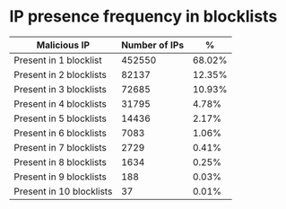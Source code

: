 # IP presence frequency in blocklists
| Malicious IP | Number of IPs | % |
|----|----|----|
| Present in 1 blocklist | 452550 | 68.02% |
| Present in 2 blocklists | 82137 | 12.35% |
| Present in 3 blocklists | 72685 | 10.93% |
| Present in 4 blocklists | 31795 | 4.78% |
| Present in 5 blocklists | 14436 | 2.17% |
| Present in 6 blocklists | 7083 | 1.06% |
| Present in 7 blocklists | 2729 | 0.41% |
| Present in 8 blocklists | 1634 | 0.25% |
| Present in 9 blocklists | 188 | 0.03% |
| Present in 10 blocklists | 37 | 0.01% |
